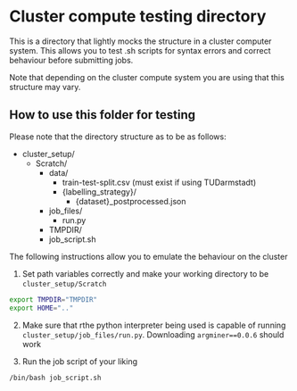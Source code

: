 # Cluster compute testing directory

This is a directory that lightly mocks the structure in a cluster computer system. This allows you to test .sh scripts for syntax errors and correct behaviour before submitting jobs.

Note that depending on the cluster compute system you are using that this structure may vary.

## How to use this folder for testing

Please note that the directory structure as to be as follows:

- cluster_setup/
    - Scratch/
        - data/
            - train-test-split.csv (must exist if using TUDarmstadt)
            - {labelling_strategy}/
                - {dataset}_postprocessed.json
        - job_files/
            - run.py
        - TMPDIR/
        - job_script.sh

The following instructions allow you to emulate the behaviour on the cluster

1. Set path variables correctly and make your working directory to be `cluster_setup/Scratch`
```bash
export TMPDIR="TMPDIR"
export HOME=".."
```

2. Make sure that rthe python interpreter being used is capable of running `cluster_setup/job_files/run.py`. Downloading `argminer==0.0.6` should work

3. Run the job script of your liking
```bash
/bin/bash job_script.sh
```